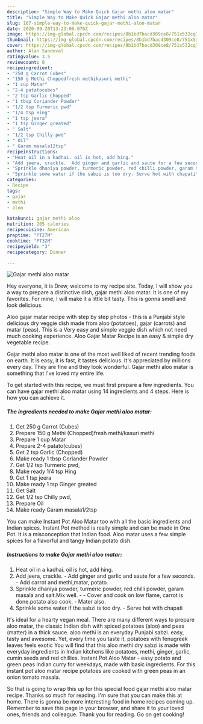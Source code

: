 ```yaml
---
description: "Simple Way to Make Quick Gajar methi aloo matar"
title: "Simple Way to Make Quick Gajar methi aloo matar"
slug: 107-simple-way-to-make-quick-gajar-methi-aloo-matar
date: 2020-09-20T13:23:06.076Z
image: https://img-global.cpcdn.com/recipes/8b1bd7bacd309ce8/751x532cq70/gajar-methi-aloo-matar-recipe-main-photo.jpg
thumbnail: https://img-global.cpcdn.com/recipes/8b1bd7bacd309ce8/751x532cq70/gajar-methi-aloo-matar-recipe-main-photo.jpg
cover: https://img-global.cpcdn.com/recipes/8b1bd7bacd309ce8/751x532cq70/gajar-methi-aloo-matar-recipe-main-photo.jpg
author: Alan Sandoval
ratingvalue: 3.5
reviewcount: 8
recipeingredient:
- "250 g Carrot Cubes"
- "150 g Methi Choppedfresh methikasuri methi"
- "1 cup Matar"
- "2-4 patatocubes"
- "2 tsp Garlic Chopped"
- "1 tbsp Coriander Powder"
- "1/2 tsp Turmeric pwd"
- "1/4 tsp Hing"
- "1 tsp jeera"
- "1 tsp Ginger greated"
- " Salt"
- "1/2 tsp Chilly pwd"
- " Oil"
- " Garam masala12tsp"
recipeinstructions:
- "Heat oil in a kadhai. oil is hot, add hing."
- "Add jeera, crackle.  Add ginger and garlic and saute for a few seconds. Add carrot and methi,matar, potato."
- "Sprinkle dhaniya powder, turmeric powder, red chilli powder, garam masala and salt.Mix well.  Cover and cook on low flame, carrot is done.potato also cook. Mater also."
- "Sprinkle some water if the sabzi is too dry. Serve hot with chapati"
categories:
- Recipe
tags:
- gajar
- methi
- aloo

katakunci: gajar methi aloo 
nutrition: 205 calories
recipecuisine: American
preptime: "PT27M"
cooktime: "PT32M"
recipeyield: "3"
recipecategory: Dinner

---
```



![Gajar methi aloo matar](https://img-global.cpcdn.com/recipes/8b1bd7bacd309ce8/751x532cq70/gajar-methi-aloo-matar-recipe-main-photo.jpg)

Hey everyone, it is Drew, welcome to my recipe site. Today, I will show you a way to prepare a distinctive dish, gajar methi aloo matar. It is one of my favorites. For mine, I will make it a little bit tasty. This is gonna smell and look delicious.

Aloo gajar matar recipe with step by step photos - this is a Punjabi style delicious dry veggie dish made from aloo (potatoes), gajar (carrots) and matar (peas). This is a Very easy and simple veggie dish which not need much cooking experience. Aloo Gajar Matar Recipe is an easy &amp; simple dry vegetable recipe.

Gajar methi aloo matar is one of the most well liked of recent trending foods on earth. It is easy, it is fast, it tastes delicious. It's appreciated by millions every day. They are fine and they look wonderful. Gajar methi aloo matar is something that I've loved my entire life.


To get started with this recipe, we must first prepare a few ingredients. You can have gajar methi aloo matar using 14 ingredients and 4 steps. Here is how you can achieve it.

<!--inarticleads1-->

##### The ingredients needed to make Gajar methi aloo matar:

1. Get 250 g Carrot (Cubes)
1. Prepare 150 g Methi (Chopped)fresh methi/kasuri methi
1. Prepare 1 cup Matar
1. Prepare 2-4 patato(cubes)
1. Get 2 tsp Garlic (Chopped)
1. Make ready 1 tbsp Coriander Powder
1. Get 1/2 tsp Turmeric pwd,
1. Make ready 1/4 tsp Hing
1. Get 1 tsp jeera
1. Make ready 1 tsp Ginger greated
1. Get  Salt
1. Get 1/2 tsp Chilly pwd,
1. Prepare  Oil
1. Make ready  Garam masala1/2tsp


You can make Instant Pot Aloo Matar too with all the basic ingredients and Indian spices. Instant Pot method is really simple and can be made in One Pot. It is a misconception that Indian food. Aloo matar uses a few simple spices for a flavorful and tangy Indian potato dish. 

<!--inarticleads2-->

##### Instructions to make Gajar methi aloo matar:

1. Heat oil in a kadhai. oil is hot, add hing.
1. Add jeera, crackle.  - Add ginger and garlic and saute for a few seconds. - Add carrot and methi,matar, potato.
1. Sprinkle dhaniya powder, turmeric powder, red chilli powder, garam masala and salt.Mix well. -  - Cover and cook on low flame, carrot is done.potato also cook. - Mater also.
1. Sprinkle some water if the sabzi is too dry. - Serve hot with chapati


It&#39;s ideal for a hearty vegan meal. There are many different ways to prepare aloo matar, the classic Indian dish with spiced potatoes (aloo) and peas (matter) in a thick sauce. aloo methi is an everyday Punjabi sabzi. easy, tasty and awesome. Yet, every time you taste it, potatoes with fenugreek leaves feels exotic You will find that this aloo methi dry sabzi is made with everyday ingredients in Indian kitchens like potatoes, methi, ginger, garlic, cumin seeds and red chillies. Instant Pot Aloo Matar - easy potato and green peas Indian curry for weekdays, made with basic ingredients. For this instant pot aloo matar recipe potatoes are cooked with green peas in an onion tomato masala. 

So that is going to wrap this up for this special food gajar methi aloo matar recipe. Thanks so much for reading. I'm sure that you can make this at home. There is gonna be more interesting food in home recipes coming up. Remember to save this page in your browser, and share it to your loved ones, friends and colleague. Thank you for reading. Go on get cooking!
